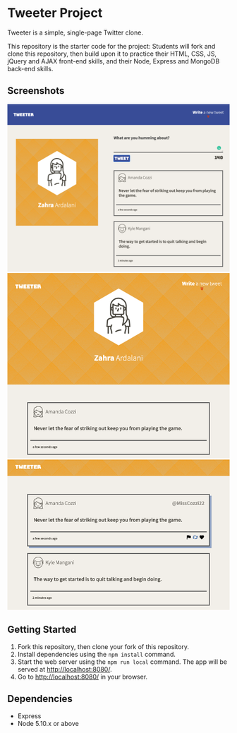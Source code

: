 # Tweeter Project

Tweeter is a simple, single-page Twitter clone.

This repository is the starter code for the project: Students will fork and clone this repository, then build upon it to practice their HTML, CSS, JS, jQuery and AJAX front-end skills, and their Node, Express and MongoDB back-end skills.

## Screenshots
!["Screenshot of tweet app on Desktop"](https://github.com/zahraard/tweeter/blob/master/docs/desktop-screen.png?raw=true)
!["Screenshot of tweet app on Tablet/Mobile"](https://github.com/zahraard/tweeter/blob/master/docs/tablet-mobile-screen.png?raw=true)
!["Screenshot of tweet on hover"](https://github.com/zahraard/tweeter/blob/master/docs/on-hover.png?raw=true)

## Getting Started

1. Fork this repository, then clone your fork of this repository.
2. Install dependencies using the `npm install` command.
3. Start the web server using the `npm run local` command. The app will be served at <http://localhost:8080/>.
4. Go to <http://localhost:8080/> in your browser.

## Dependencies

- Express
- Node 5.10.x or above
